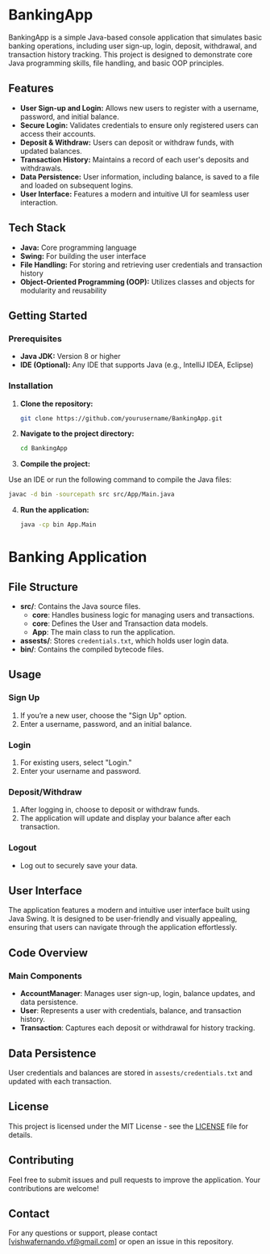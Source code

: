 # BankingApp

BankingApp is a simple Java-based console application that simulates basic banking operations, including user sign-up, login, deposit, withdrawal, and transaction history tracking. This project is designed to demonstrate core Java programming skills, file handling, and basic OOP principles.

## Features

- **User Sign-up and Login:** Allows new users to register with a username, password, and initial balance.
- **Secure Login:** Validates credentials to ensure only registered users can access their accounts.
- **Deposit & Withdraw:** Users can deposit or withdraw funds, with updated balances.
- **Transaction History:** Maintains a record of each user's deposits and withdrawals.
- **Data Persistence:** User information, including balance, is saved to a file and loaded on subsequent logins.
- **User Interface:** Features a modern and intuitive UI for seamless user interaction.

## Tech Stack

- **Java:** Core programming language
- **Swing:** For building the user interface
- **File Handling:** For storing and retrieving user credentials and transaction history
- **Object-Oriented Programming (OOP):** Utilizes classes and objects for modularity and reusability

## Getting Started

### Prerequisites

- **Java JDK:** Version 8 or higher
- **IDE (Optional):** Any IDE that supports Java (e.g., IntelliJ IDEA, Eclipse)

### Installation

1. **Clone the repository:**

   ```bash
   git clone https://github.com/yourusername/BankingApp.git
   ```

2. **Navigate to the project directory:**
   
   ```bash
   cd BankingApp
   ```

3. **Compile the project:**

Use an IDE or run the following command to compile the Java files:

   ```bash
   javac -d bin -sourcepath src src/App/Main.java
   ```
4. **Run the application:**

   ```bash
   java -cp bin App.Main
   ```

# Banking Application

## File Structure
- **src/**: Contains the Java source files.
    - **core**: Handles business logic for managing users and transactions.
    - **core**: Defines the User and Transaction data models.
    - **App**: The main class to run the application.
- **assests/**: Stores `credentials.txt`, which holds user login data.
- **bin/**: Contains the compiled bytecode files.

## Usage

### Sign Up
1. If you’re a new user, choose the "Sign Up" option.
2. Enter a username, password, and an initial balance.

### Login
1. For existing users, select "Login."
2. Enter your username and password.

### Deposit/Withdraw
1. After logging in, choose to deposit or withdraw funds.
2. The application will update and display your balance after each transaction.

### Logout
- Log out to securely save your data.

## User Interface
The application features a modern and intuitive user interface built using Java Swing. It is designed to be user-friendly and visually appealing, ensuring that users can navigate through the application effortlessly.



## Code Overview

### Main Components
- **AccountManager**: Manages user sign-up, login, balance updates, and data persistence.
- **User**: Represents a user with credentials, balance, and transaction history.
- **Transaction**: Captures each deposit or withdrawal for history tracking.

## Data Persistence
User credentials and balances are stored in `assests/credentials.txt` and updated with each transaction.

## License
This project is licensed under the MIT License - see the [LICENSE](./LICENSE) file for details.

## Contributing
Feel free to submit issues and pull requests to improve the application. Your contributions are welcome!

## Contact
For any questions or support, please contact [vishwafernando.vf@gmail.com] or open an issue in this repository.  